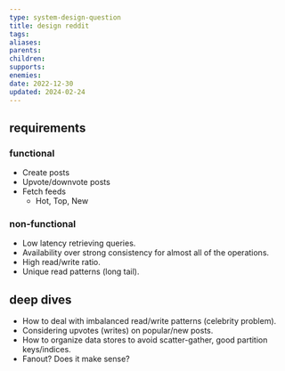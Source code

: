 ```yaml
---
type: system-design-question
title: design reddit
tags: 
aliases: 
parents: 
children: 
supports: 
enemies: 
date: 2022-12-30
updated: 2024-02-24
---
```


## requirements

### functional

- Create posts
- Upvote/downvote posts
- Fetch feeds
	- Hot, Top, New

### non-functional

- Low latency retrieving queries.
- Availability over strong consistency for almost all of the operations.
- High read/write ratio.
- Unique read patterns (long tail).

## deep dives

- How to deal with imbalanced read/write patterns (celebrity problem).
- Considering upvotes (writes) on popular/new posts.
- How to organize data stores to avoid scatter-gather, good partition keys/indices.
- Fanout? Does it make sense?


